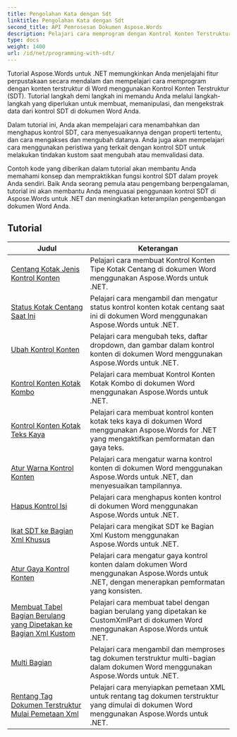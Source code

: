 ```yaml
---
title: Pengolahan Kata dengan Sdt
linktitle: Pengolahan Kata dengan Sdt
second_title: API Pemrosesan Dokumen Aspose.Words
description: Pelajari cara memprogram dengan Kontrol Konten Terstruktur (SDT) di Aspose.Words untuk .NET. Ikuti tutorial langkah demi langkah dan contoh kode dalam C# untuk memanipulasi dan menyesuaikan kontrol konten terstruktur di dokumen Word Anda.
type: docs
weight: 1400
url: /id/net/programming-with-sdt/
---
```

Tutorial Aspose.Words untuk .NET memungkinkan Anda menjelajahi fitur perpustakaan secara mendalam dan mempelajari cara memprogram dengan konten terstruktur di Word menggunakan Kontrol Konten Terstruktur (SDT). Tutorial langkah demi langkah ini memandu Anda melalui langkah-langkah yang diperlukan untuk membuat, memanipulasi, dan mengekstrak data dari kontrol SDT di dokumen Word Anda.

Dalam tutorial ini, Anda akan mempelajari cara menambahkan dan menghapus kontrol SDT, cara menyesuaikannya dengan properti tertentu, dan cara mengakses dan mengubah datanya. Anda juga akan mempelajari cara menggunakan peristiwa yang terkait dengan kontrol SDT untuk melakukan tindakan kustom saat mengubah atau memvalidasi data.

Contoh kode yang diberikan dalam tutorial akan membantu Anda memahami konsep dan mempraktikkan fungsi kontrol SDT dalam proyek Anda sendiri. Baik Anda seorang pemula atau pengembang berpengalaman, tutorial ini akan membantu Anda menguasai penggunaan kontrol SDT di Aspose.Words untuk .NET dan meningkatkan keterampilan pengembangan dokumen Word Anda.

 ## Tutorial
| Judul | Keterangan |
| --- | --- |
| [Centang Kotak Jenis Kontrol Konten](./check-box-type-content-control/) | Pelajari cara membuat Kontrol Konten Tipe Kotak Centang di dokumen Word menggunakan Aspose.Words untuk .NET. |
| [Status Kotak Centang Saat Ini](./current-state-of-check-box/) | Pelajari cara mengambil dan mengatur status kontrol konten kotak centang saat ini di dokumen Word menggunakan Aspose.Words untuk .NET. |
| [Ubah Kontrol Konten](./modify-content-controls/) | Pelajari cara mengubah teks, daftar dropdown, dan gambar dalam kontrol konten di dokumen Word menggunakan Aspose.Words untuk .NET. |
| [Kontrol Konten Kotak Kombo](./combo-box-content-control/) | Pelajari cara membuat Kontrol Konten Kotak Kombo di dokumen Word menggunakan Aspose.Words untuk .NET. |
| [Kontrol Konten Kotak Teks Kaya](./rich-text-box-content-control/) | Pelajari cara membuat kontrol konten kotak teks kaya di dokumen Word menggunakan Aspose.Words for .NET yang mengaktifkan pemformatan dan gaya teks. |
| [Atur Warna Kontrol Konten](./set-content-control-color/) | Pelajari cara mengatur warna kontrol konten di dokumen Word menggunakan Aspose.Words untuk .NET, dan menyesuaikan tampilannya. |
| [Hapus Kontrol Isi](./clear-contents-control/) | Pelajari cara menghapus konten kontrol di dokumen Word menggunakan Aspose.Words untuk .NET. |
| [Ikat SDT ke Bagian Xml Khusus](./bind-sdt-to-custom-xml-part/) | Pelajari cara mengikat SDT ke Bagian Xml Kustom menggunakan Aspose.Words untuk .NET. |
| [Atur Gaya Kontrol Konten](./set-content-control-style/) | Pelajari cara mengatur gaya kontrol konten dalam dokumen Word menggunakan Aspose.Words untuk .NET, dengan menerapkan pemformatan yang konsisten. |
| [Membuat Tabel Bagian Berulang yang Dipetakan ke Bagian Xml Kustom](./creating-table-repeating-section-mapped-to-custom-xml-part/) | Pelajari cara membuat tabel dengan bagian berulang yang dipetakan ke CustomXmlPart di dokumen Word menggunakan Aspose.Words untuk .NET. |
| [Multi Bagian](./multi-section/) | Pelajari cara mengambil dan memproses tag dokumen terstruktur multi-bagian dalam dokumen Word menggunakan Aspose.Words untuk .NET. |
| [Rentang Tag Dokumen Terstruktur Mulai Pemetaan Xml](./structured-document-tag-range-start-xml-mapping/) | Pelajari cara menyiapkan pemetaan XML untuk rentang tag dokumen terstruktur yang dimulai di dokumen Word menggunakan Aspose.Words untuk .NET. |